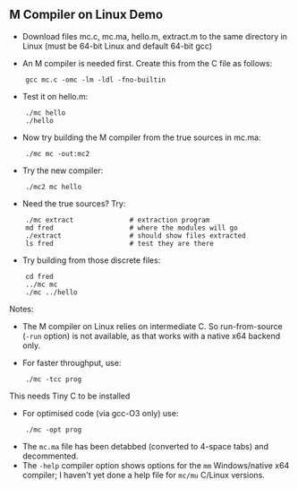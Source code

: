 ## M Compiler on Linux Demo

* Download files mc.c, mc.ma, hello.m, extract.m to the same directory in Linux
  (must be 64-bit Linux and default 64-bit gcc)

* An M compiler is needed first. Create this from the C file as follows:
````
    gcc mc.c -omc -lm -ldl -fno-builtin
````
* Test it on hello.m:
````
    ./mc hello
    ./hello
````
* Now try building the M compiler from the true sources in mc.ma:
````
    ./mc mc -out:mc2
````
* Try the new compiler:
````
    ./mc2 mc hello
````
* Need the true sources? Try:
````
    ./mc extract              # extraction program
    md fred                   # where the modules will go
    ./extract                 # should show files extracted
    ls fred                   # test they are there
````
* Try building from those discrete files:
````
    cd fred
    ../mc mc
    ./mc ../hello
````

Notes:

* The M compiler on Linux relies on intermediate C. So run-from-source
  (`-run` option) is not available, as that works with a native x64 backend only.

* For faster throughput, use:
````
    ./mc -tcc prog
````
This needs Tiny C to be installed
* For optimised code (via gcc-O3 only) use:
````
    ./mc -opt prog
````
* The `mc.ma` file has been detabbed (converted to 4-space tabs) and decommented.
* The `-help` compiler option shows options for the `mm` Windows/native x64 compiler; I haven't yet done a help file for `mc/mu` C/Linux versions.
